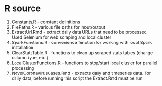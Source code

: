 # R source

1. Constants.R - constant definitions
2. FilePaths.R - various file paths for input/output
3. ExtractUrl.Rmd - extract daily data URLs that need to be processed. Used Selenium for web scraping and local cluster
4. SparkFunctions.R - convenience function for working with local Spark installation
5. ClearStatsTable.R - functions to clean up scraped stats tables (change column type, etc.)
6. LocalClusterFunctions.R - functions to stop/start local cluster for parallel processing
7. NovelCoronavirusCases.Rmd - extracts daily and timeseries data. For daily data, before running this script the Extract.Rmd must be run

